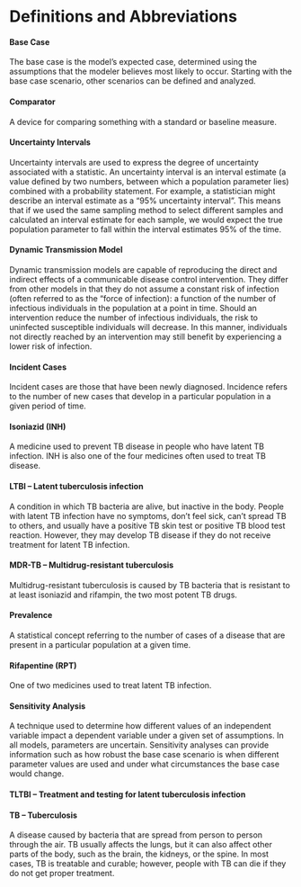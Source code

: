 # Definitions and Abbreviations

#### **Base Case**

The base case is the model’s expected case, determined using the
assumptions that the modeler believes most likely to occur. Starting
with the base case scenario, other scenarios can be defined and
analyzed.

#### **Comparator**

A device for comparing something with a standard or baseline measure.

#### **Uncertainty Intervals**

Uncertainty intervals are used to express the degree of uncertainty
associated with a statistic. An uncertainty interval is an interval
estimate (a value defined by two numbers, between which a population
parameter lies) combined with a probability statement. For example, a
statistician might describe an interval estimate as a “95% uncertainty
interval”. This means that if we used the same sampling method to
select different samples and calculated an interval estimate for each
sample, we would expect the true population parameter to fall within
the interval estimates 95% of the time.

#### **Dynamic Transmission Model**

Dynamic transmission models are capable of reproducing the direct and
indirect effects of a communicable disease control intervention. They
differ from other models in that they do not assume a constant risk of
infection (often referred to as the “force of infection): a function
of the number of infectious individuals in the population at a point
in time. Should an intervention reduce the number of infectious
individuals, the risk to uninfected susceptible individuals will
decrease. In this manner, individuals not directly reached by an
intervention may still benefit by experiencing a lower risk of
infection.

#### **Incident Cases**

Incident cases are those that have been newly diagnosed. Incidence
refers to the number of new cases that develop in a particular
population in a given period of time.

#### **Isoniazid (INH)**

A medicine used to prevent TB disease in people who have latent TB
infection. INH is also one of the four medicines often used to treat
TB disease.

#### **LTBI – Latent tuberculosis infection**

A condition in which TB bacteria are alive, but inactive in the body.
People with latent TB infection have no symptoms, don’t feel sick,
can’t spread TB to others, and usually have a positive TB skin test or
positive TB blood test reaction. However, they may develop TB disease
if they do not receive treatment for latent TB infection.

#### **MDR-TB – Multidrug-resistant tuberculosis**

Multidrug-resistant tuberculosis is caused by TB bacteria that is
resistant to at least isoniazid and rifampin, the two most potent TB
drugs.

#### **Prevalence**

A statistical concept referring to the number of cases of a disease
that are present in a particular population at a given time.

#### **Rifapentine (RPT)**

One of two medicines used to treat latent TB infection.

#### **Sensitivity Analysis**

A technique used to determine how different values of an independent
variable impact a dependent variable under a given set of assumptions.
In all models, parameters are uncertain. Sensitivity analyses can
provide information such as how robust the base case scenario is when
different parameter values are used and under what circumstances the
base case would change.

#### **TLTBI – Treatment and testing for latent tuberculosis infection**

#### **TB – Tuberculosis**

A disease caused by bacteria that are spread from person to person
through the air. TB usually affects the lungs, but it can also affect
other parts of the body, such as the brain, the kidneys, or the spine.
In most cases, TB is treatable and curable; however, people with TB
can die if they do not get proper treatment.
